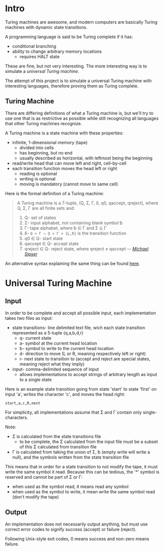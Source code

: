 Intro
=====

Turing machines are awesome, and modern computers are basically Turing machines with dynamic state transitions.

A programming language is said to be Turing complete if it has:

* conditional branching
* ability to change arbitrary memory locations
  * requires HALT state

These are fine, but not very interesting. The more interesting way is to simulate a *universal Turing machine*.

The attempt of this project is to simulate a universal Turing machine with interesting languages, therefore proving them as Turing complete.

Turing Machine
--------------

There are differing definitions of what a Turing machine is, but we'll try to use one that is as restrictive as possible while still recognizing all languages that other Turing machines recognize.

A Turing machine is a state machine with these properties:

* infinite, 1-dimensional memory (tape)
  * divided into cells
  * has beginning, but no end
  * usually described as horizontal, with leftmost being the beginning
* read/write head that can move left and right, cell-by-cell
* each transition function moves the head left or right
  * reading is optional
  * writing is optional
  * moving is mandatory (cannot move to same cell)

Here is the formal definition of a Turing machine:

> A Turing machine is a 7-tuple, (Q, Σ, Γ, δ, q0, qaccept, qreject), where Q, Σ, Γ are all finite sets and:
> 
> 1. Q- set of states
> 2. Σ- input alphabet, not containing blank symbol ␢
> 3. Γ- tape alphabet, where ␢ ∈ Γ and Σ ⊆ Γ
> 4. δ- `Q × Γ → Q × Γ × {L,R}` is the transition function
> 5. q0 ∈ Q- start state
> 6. qaccept ∈ Q- accept state
> 7. qreject ∈ Q- reject state, where qreject ≠ qaccept
> &mdash; <cite>[Michael Sipser][1]</cite>

[1]:http://www.amazon.com/gp/product/0534950973/ref=pd_lpo_k2_dp_sr_1?pf_rd_p=486539851&pf_rd_s=lpo-top-stripe-1&pf_rd_t=201&pf_rd_i=053494728X&pf_rd_m=ATVPDKIKX0DER&pf_rd_r=05RTFVTV691Z1NWADPV4

An alternative syntax explaining the same thing can be found [here](http://planetmath.org/encyclopedia/FormalDefinitionOfATuringMachine.html).

Universal Turing Machine
========================

Input
-----

In order to be complete and accept all possible input, each implementation takes two files as input:

* state transitions- line delimited text file, wich each state transition represented as a 5-tuple (q,a,b,d,r)
  * q- current state
  * a- symbol at the current head location
  * b- symbol to write to the current head location
  * d- direction to move (L or R, meaning respectively left or right)
  * r- next state to transition to (accept and reject are special states, meaning reject what they imply)
* input- comma-delimited sequence of input
  * allows implementations to accept strings of arbitrary length as input to a single state

Here is an example state transition going from state 'start' to state 'first' on input 'a', writes the character 'c', and moves the head right:

`start,a,c,R,next`

For simplicity, all implementations assume that Σ and Γ contain only single-characters.

Note:

* Σ is calculated from the state transitions file
  * to be complete, the Σ calculated from the input file must be a subset of this Σ calculated from transition file
* Γ is calculated from taking the union of Σ, ␢ (empty write will write a null), and the symbols written from the state transition file

This means that in order for a state transition to not modify the tape, it must write the same symbol it read. Because this can be tedious, the '\*' symbol is reserved and cannot be part of Σ or Γ:

* when used as the symbol read, it means read any symbol
* when used as the symbol to write, it mean write the same symbol read (don't modify the tape)

Output
------

An implementation does not necessarily output anything, but must use correct error codes to signify success (accept) or failure (reject).

Following Unix-style exit codes, 0 means success and non-zero means failure.
